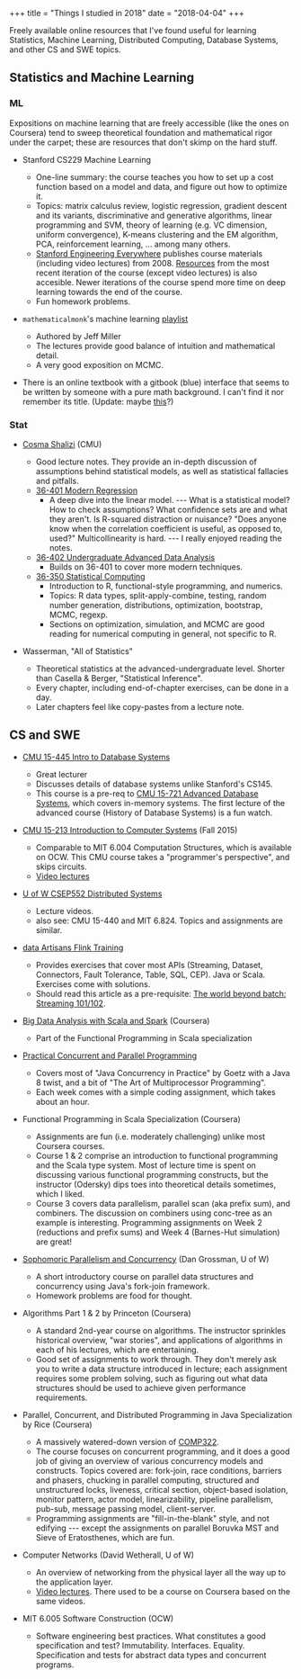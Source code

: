 +++
title = "Things I studied in 2018"
date = "2018-04-04"
+++

Freely available online resources that I've found useful for learning Statistics, Machine Learning, Distributed Computing, Database Systems, and other CS and SWE topics.

## Statistics and Machine Learning
### ML
Expositions on machine learning that are freely accessible (like the ones on Coursera) tend to sweep theoretical foundation and mathematical rigor under the carpet; these are resources that don't skimp on the hard stuff.

- Stanford CS229 Machine Learning
  * One-line summary: the course teaches you how to set up a cost function based on a model and data, and figure out how to optimize it.
  * Topics: matrix calculus review, logistic regression, gradient descent and its variants, discriminative and generative algorithms, linear programming and SVM, theory of learning (e.g. VC dimension, uniform convergence), K-means clustering and the EM algorithm, PCA, reinforcement learning, ... among many others.
  * [Stanford Engineering Everywhere](https://see.stanford.edu/course/cs229) publishes course materials (including video lectures) from 2008.
  [Resources](http://cs229.stanford.edu/) from the most recent iteration of the course (except video lectures) is also accesible.
  Newer iterations of the course spend more time on deep learning towards the end of the course.
  * Fun homework problems.

- `mathematicalmonk`'s machine learning [playlist](https://www.youtube.com/playlist?list=PLD0F06AA0D2E8FFBA)
  * Authored by Jeff Miller
  * The lectures provide good balance of intuition and mathematical detail.
  * A very good exposition on MCMC.

- There is an online textbook with a gitbook (blue) interface that seems to be written by someone with a pure math background. I can't find it nor remember its title.
    (Update: maybe [this](https://jeremykun.com/main-content/)?)

### Stat
- [Cosma Shalizi](http://www.stat.cmu.edu/~cshalizi/) (CMU)
  * Good lecture notes.
        They provide an in-depth discussion of assumptions behind statistical models, as well as statistical fallacies and pitfalls.
  * [36-401 Modern Regression](http://www.stat.cmu.edu/~cshalizi/mreg/15/)
      + A deep dive into the linear model. --- What is a statistical model? How to check assumptions? What confidence sets are and what they aren't. Is R-squared distraction or nuisance? "Does anyone know when the correlation coefficient is useful, as opposed to, used?" Multicollinearity is hard. --- I really enjoyed reading the notes.
  * [36-402 Undergraduate Advanced Data Analysis](http://www.stat.cmu.edu/~cshalizi/uADA/17/)
      + Builds on 36-401 to cover more modern techniques.
  * [36-350 Statistical Computing](http://www.stat.cmu.edu/~cshalizi/statcomp/14/)
      + Introduction to R, functional-style programming, and numerics.
      + Topics: R data types, split-apply-combine, testing, random number generation, distributions, optimization, bootstrap, MCMC, regexp.
      + Sections on optimization, simulation, and MCMC are good reading for numerical computing in general, not specific to R.

- Wasserman, "All of Statistics"
  * Theoretical statistics at the advanced-undergraduate level.
        Shorter than Casella & Berger, "Statistical Inference".
  * Every chapter, including end-of-chapter exercises, can be done in a day.
  * Later chapters feel like copy-pastes from a lecture note.

## CS and SWE

- [CMU 15-445 Intro to Database Systems](http://15445.courses.cs.cmu.edu/)
  * Great lecturer
  * Discusses details of database systems unlike Stanford's CS145.
  * This course is a pre-req to [CMU 15-721 Advanced Database Systems](http://15721.courses.cs.cmu.edu/), which covers in-memory systems. The first lecture of the advanced course (History of Database Systems) is a fun watch.

- [CMU 15-213 Introduction to Computer Systems](http://www.cs.cmu.edu/afs/cs/academic/class/15213-f15/www/) (Fall 2015)
  * Comparable to MIT 6.004 Computation Structures, which is available on OCW. This CMU course takes a "programmer's perspective", and skips circuits.
  * [Video lectures](https://scs.hosted.panopto.com/Panopto/Pages/Sessions/List.aspx#folderID=%22b96d90ae-9871-4fae-91e2-b1627b43e25e%22)

- [U of W CSEP552 Distributed Systems](https://courses.cs.washington.edu/courses/csep552/18wi/)
  * Lecture videos.
  * also see: CMU 15-440 and MIT 6.824. Topics and assignments are similar.

- [data Artisans Flink Training](http://training.data-artisans.com/)
  * Provides exercises that cover most APIs (Streaming, Dataset, Connectors, Fault Tolerance, Table, SQL, CEP). Java or Scala. Exercises come with solutions.
  * Should read this article as a pre-requisite: [The world beyond batch: Streaming 101/102](https://www.oreilly.com/people/09f01-tyler-akidau).

- [Big Data Analysis with Scala and Spark](https://www.coursera.org/learn/scala-spark-big-data) (Coursera)
  * Part of the Functional Programming in Scala specialization

- [Practical Concurrent and Parallel Programming](http://www.itu.dk/people/sestoft/itu/PCPP/E2016/)
  * Covers most of "Java Concurrency in Practice" by Goetz with a Java 8 twist, and a bit of "The Art of Multiprocessor Programming".
  * Each week comes with a simple coding assignment, which takes about an hour.

- Functional Programming in Scala Specialization (Coursera)
  * Assignments are fun (i.e. moderately challenging) unlike most Coursera courses.
  * Course 1 & 2 comprise an introduction to functional programming and the Scala type system.
  Most of lecture time is spent on discussing various functional programming constructs, but the instructor (Odersky) dips toes into theoretical details sometimes, which I liked.
  * Course 3 covers data parallelism, parallel scan (aka prefix sum), and combiners.
  The discussion on combiners using conc-tree as an example is interesting. Programming assignments on Week 2 (reductions and prefix sums) and Week 4 (Barnes-Hut simulation) are great!

- [Sophomoric Parallelism and Concurrency](https://homes.cs.washington.edu/~djg/teachingMaterials/spac/) (Dan Grossman, U of W)
  * A short introductory course on parallel data structures and concurrency using Java's fork-join framework.
  * Homework problems are food for thought.

- Algorithms Part 1 & 2 by Princeton (Coursera)
  * A standard 2nd-year course on algorithms. The instructor sprinkles historical overview, "war stories", and applications of algorithms in each of his lectures, which are entertaining.
  * Good set of assignments to work through. They don't merely ask you to write a data structure introduced in lecture; each assignment requires some problem solving, such as figuring out what data structures should be used to achieve given performance requirements.

- Parallel, Concurrent, and Distributed Programming in Java Specialization by Rice (Coursera)
  * A massively watered-down version of [COMP322](https://wiki.rice.edu/confluence/display/PARPROG/COMP322).
  * The course focuses on concurrent programming, and it does a good job of giving an overview of various concurrency models and constructs.
  Topics covered are: fork-join, race conditions, barriers and phasers, chucking in parallel computing, structured and unstructured locks, liveness, critical section, object-based isolation, monitor pattern, actor model, linearizability, pipeline parallelism,  pub-sub, message passing model, client-server.
  * Programming assignments are "fill-in-the-blank" style, and not edifying --- except the assignments on parallel Boruvka MST and Sieve of Eratosthenes, which are fun.

- Computer Networks (David Wetherall, U of W)
  * An overview of networking from the physical layer all the way up to the application layer.
  * [Video lectures](http://media.pearsoncmg.com/ph/streaming/esm/tanenbaum5e_videonotes/tanenbaum_videoNotes.html). There used to be a course on Coursera based on the same videos.

- MIT 6.005 Software Construction (OCW)
  * Software engineering best practices. What constitutes a good specification and test? Immutability. Interfaces. Equality. Specification and tests for abstract data types and concurrent programs.
